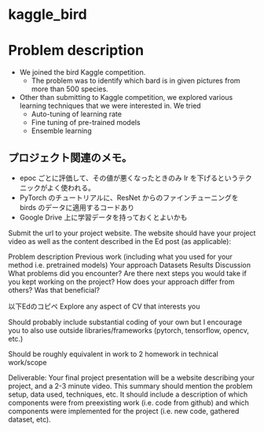 # kaggle_bird

# Problem description
* We joined the bird Kaggle competition.
  * The problem was to identify which bard is in given pictures from more than 500 species.  
* Other than submitting to Kaggle competition, we explored various learning techniques that we were interested in. We tried 
  * Auto-tuning of learning rate
  * Fine tuning of pre-trained models
  * Ensemble learning

## プロジェクト関連のメモ。

- epoc ごとに評価して、その値が悪くなったときのみ lr を下げるというテクニックがよく使われる。
- PyTorch のチュートリアルに、ResNet からのファインチューニングを birds のデータに適用するコードあり
- Google Drive 上に学習データを持っておくとよいかも



Submit the url to your project website. The website should have your project video as well as the content described in the Ed post (as applicable):

Problem description
Previous work (including what you used for your method i.e. pretrained models)
Your approach
Datasets
Results
Discussion
What problems did you encounter?
Are there next steps you would take if you kept working on the project?
How does your approach differ from others? Was that beneficial?



以下Edのコピペ
Explore any aspect of CV that interests you

Should probably include substantial coding of your own but I encourage you to also use outside libraries/frameworks (pytorch, tensorflow, opencv, etc.)

Should be roughly equivalent in work to 2 homework in technical work/scope

Deliverable: Your final project presentation will be a website describing your project, and a 2-3 minute video. This summary should mention the problem setup, data used, techniques, etc. It should include a description of which components were from preexisting work (i.e. code from github) and which components were implemented for the project (i.e. new code, gathered dataset, etc).

